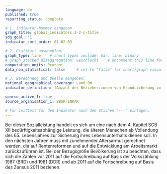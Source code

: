 ```yaml
---
language: de   
published: true
reporting_status: complete

# 1. Indikator-Nummer eingeben
graph_title: global_indicators.1-2-c-title 
sdg_goal: '1'
indicator_sort_order: 01-02-03

# 2. Grafikart auswaehlen:
graph_type: line    # chart types include: bar, line, binary
# graph_stacked_disaggregation: Geschlecht    # uncomment this line for stacked bars. eplace "Geschlecht" with the field of aggregation.
computation_units: Prozent
data_non_statistical: false     # set to "false" for chart/graph visualization

# 3. Berechnung und Quelle eingeben:
national_geographical_coverage: Land BW
indicator_definition: (Anzahl der Bezieher:innen von Grundsicherung im Alter ab 65 Jahren) / (Anzahl der Einwohner:innen im Alter ab 65 Jahren) * 100

source_active_1: true
source_organisation_1: BBSR-INKAR

# Für Leittext für den Indikator nach den Stichen "---" einfügen.
---
```


Bei dieser Sozialleistung handelt es sich um eine nach dem 4. Kapitel SGB XII bedürftigkeitsabhängige Leistung, die älteren Menschen ab Vollendung des 65. Lebensjahres zur Sicherung ihres Lebensunterhalts dienen soll. In den nächsten Jahren muss mit zunehmender Altersarmut gerechnet werden, die auf Rentenreformen und auf die Entwicklung am Arbeitsmarkt zurückzuführen ist. Bei der Bezugsgröße Bevölkerung ist zu beachten, dass sich die Zahlen vor 2011 auf die Fortschreibung auf Basis der Volkszählung 1987 (BRD) und 1981 (DDR) und ab 2011 auf die Fortschreibung auf Basis des Zensus 2011 beziehen.			